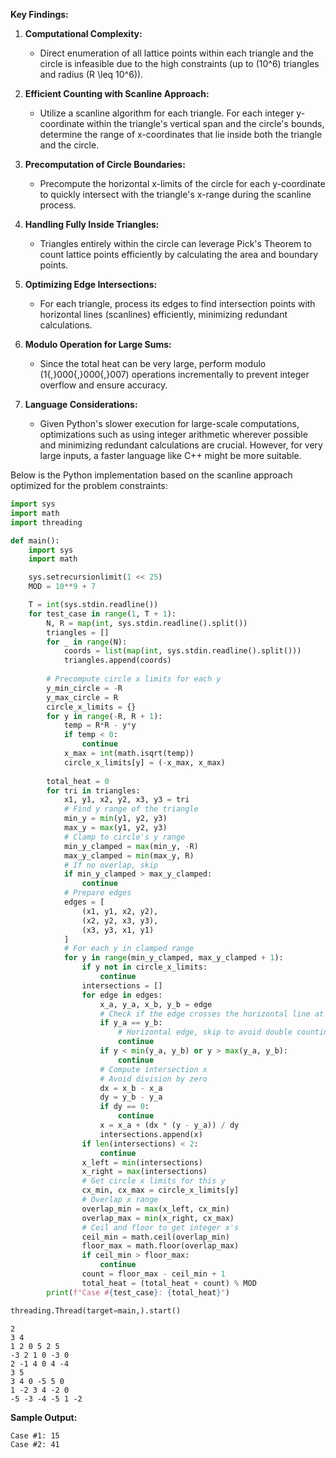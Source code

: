 **Key Findings:**

1. **Computational Complexity:** 
   - Direct enumeration of all lattice points within each triangle and the circle is infeasible due to the high constraints (up to \(10^6\) triangles and radius \(R \leq 10^6\)).
   
2. **Efficient Counting with Scanline Approach:** 
   - Utilize a scanline algorithm for each triangle. For each integer y-coordinate within the triangle's vertical span and the circle's bounds, determine the range of x-coordinates that lie inside both the triangle and the circle.
   
3. **Precomputation of Circle Boundaries:** 
   - Precompute the horizontal x-limits of the circle for each y-coordinate to quickly intersect with the triangle's x-range during the scanline process.

4. **Handling Fully Inside Triangles:**
   - Triangles entirely within the circle can leverage Pick's Theorem to count lattice points efficiently by calculating the area and boundary points.

5. **Optimizing Edge Intersections:**
   - For each triangle, process its edges to find intersection points with horizontal lines (scanlines) efficiently, minimizing redundant calculations.

6. **Modulo Operation for Large Sums:**
   - Since the total heat can be very large, perform modulo \(1{,}000{,}000{,}007\) operations incrementally to prevent integer overflow and ensure accuracy.

7. **Language Considerations:**
   - Given Python's slower execution for large-scale computations, optimizations such as using integer arithmetic wherever possible and minimizing redundant calculations are crucial. However, for very large inputs, a faster language like C++ might be more suitable.

Below is the Python implementation based on the scanline approach optimized for the problem constraints:

```python
import sys
import math
import threading

def main():
    import sys
    import math

    sys.setrecursionlimit(1 << 25)
    MOD = 10**9 + 7

    T = int(sys.stdin.readline())
    for test_case in range(1, T + 1):
        N, R = map(int, sys.stdin.readline().split())
        triangles = []
        for _ in range(N):
            coords = list(map(int, sys.stdin.readline().split()))
            triangles.append(coords)
        
        # Precompute circle x limits for each y
        y_min_circle = -R
        y_max_circle = R
        circle_x_limits = {}
        for y in range(-R, R + 1):
            temp = R*R - y*y
            if temp < 0:
                continue
            x_max = int(math.isqrt(temp))
            circle_x_limits[y] = (-x_max, x_max)
        
        total_heat = 0
        for tri in triangles:
            x1, y1, x2, y2, x3, y3 = tri
            # Find y range of the triangle
            min_y = min(y1, y2, y3)
            max_y = max(y1, y2, y3)
            # Clamp to circle's y range
            min_y_clamped = max(min_y, -R)
            max_y_clamped = min(max_y, R)
            # If no overlap, skip
            if min_y_clamped > max_y_clamped:
                continue
            # Prepare edges
            edges = [
                (x1, y1, x2, y2),
                (x2, y2, x3, y3),
                (x3, y3, x1, y1)
            ]
            # For each y in clamped range
            for y in range(min_y_clamped, max_y_clamped + 1):
                if y not in circle_x_limits:
                    continue
                intersections = []
                for edge in edges:
                    x_a, y_a, x_b, y_b = edge
                    # Check if the edge crosses the horizontal line at y
                    if y_a == y_b:
                        # Horizontal edge, skip to avoid double counting
                        continue
                    if y < min(y_a, y_b) or y > max(y_a, y_b):
                        continue
                    # Compute intersection x
                    # Avoid division by zero
                    dx = x_b - x_a
                    dy = y_b - y_a
                    if dy == 0:
                        continue
                    x = x_a + (dx * (y - y_a)) / dy
                    intersections.append(x)
                if len(intersections) < 2:
                    continue
                x_left = min(intersections)
                x_right = max(intersections)
                # Get circle x limits for this y
                cx_min, cx_max = circle_x_limits[y]
                # Overlap x range
                overlap_min = max(x_left, cx_min)
                overlap_max = min(x_right, cx_max)
                # Ceil and floor to get integer x's
                ceil_min = math.ceil(overlap_min)
                floor_max = math.floor(overlap_max)
                if ceil_min > floor_max:
                    continue
                count = floor_max - ceil_min + 1
                total_heat = (total_heat + count) % MOD
        print(f"Case #{test_case}: {total_heat}")

threading.Thread(target=main,).start()
```
```
2
3 4
1 2 0 5 2 5
-3 2 1 0 -3 0
2 -1 4 0 4 -4
3 5
3 4 0 -5 5 0
1 -2 3 4 -2 0
-5 -3 -4 -5 1 -2
```

**Sample Output:**
```
Case #1: 15
Case #2: 41
```